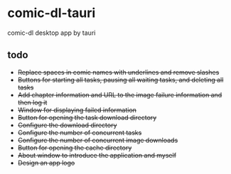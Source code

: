 # comic-dl-tauri

comic-dl desktop app by tauri

## todo

* ~~Replace spaces in comic names with underlines and remove slashes~~
* ~~Buttons for starting all tasks, pausing all waiting tasks, and deleting all tasks~~
* ~~Add chapter information and URL to the image failure information and then log it~~
* ~~Window for displaying failed information~~
* ~~Button for opening the task download directory~~
* ~~Configure the download directory~~
* ~~Configure the number of concurrent tasks~~
* ~~Configure the number of concurrent image downloads~~
* ~~Button for opening the cache directory~~
* ~~About window to introduce the application and myself~~
* ~~Design an app logo~~
